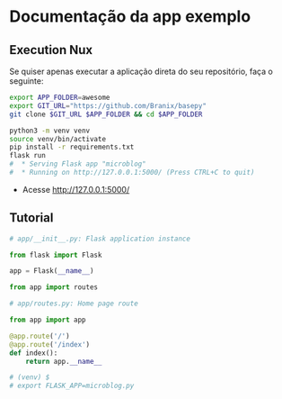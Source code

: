 # Documentação da app exemplo

## Execution Nux

Se quiser apenas executar a aplicação direta do seu repositório, faça o seguinte:

```sh
export APP_FOLDER=awesome
export GIT_URL="https://github.com/Branix/basepy"
git clone $GIT_URL $APP_FOLDER && cd $APP_FOLDER

python3 -m venv venv
source venv/bin/activate
pip install -r requirements.txt
flask run
#  * Serving Flask app "microblog"
#  * Running on http://127.0.0.1:5000/ (Press CTRL+C to quit)
```

- Acesse http://127.0.0.1:5000/

## Tutorial

```python
# app/__init__.py: Flask application instance

from flask import Flask

app = Flask(__name__)

from app import routes

```

```python
# app/routes.py: Home page route

from app import app

@app.route('/')
@app.route('/index')
def index():
    return app.__name__
```

```sh
# (venv) $
# export FLASK_APP=microblog.py
```
